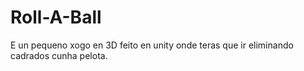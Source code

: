 # Roll-A-Ball

E un pequeno xogo en 3D feito en unity onde teras que ir eliminando cadrados cunha pelota.

